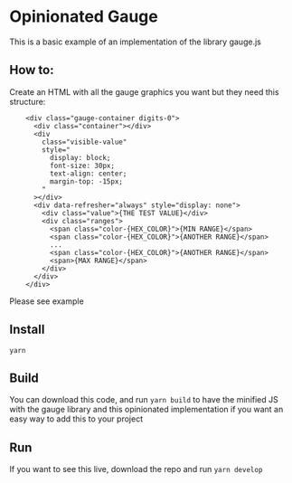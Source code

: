# Opinionated Gauge

This is a basic example of an implementation of the library gauge.js

## How to:

Create an HTML with all the gauge graphics you want but they need this structure:

```
    <div class="gauge-container digits-0">
      <div class="container"></div>
      <div
        class="visible-value"
        style="
          display: block;
          font-size: 30px;
          text-align: center;
          margin-top: -15px;
        "
      ></div>
      <div data-refresher="always" style="display: none">
        <div class="value">{THE TEST VALUE}</div>
        <div class="ranges">
          <span class="color-{HEX_COLOR}">{MIN RANGE}</span>
          <span class="color-{HEX_COLOR}">{ANOTHER RANGE}</span>
          ...
          <span class="color-{HEX_COLOR}">{ANOTHER RANGE}</span>
          <span>{MAX RANGE}</span>
        </div>
      </div>
    </div>
```

Please see example

## Install

`yarn`

## Build

You can download this code, and run `yarn build` to have the minified JS with the gauge library and this opinionated implementation if you want an easy way to add this to your project

## Run

If you want to see this live, download the repo and run `yarn develop`
